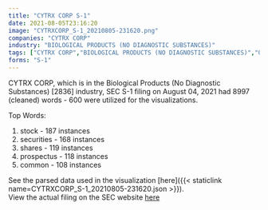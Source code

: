 ```yaml
---
title: "CYTRX CORP S-1"
date: 2021-08-05T23:16:20
image: "CYTRXCORP_S-1_20210805-231620.png"
companies: "CYTRX CORP"
industry: "BIOLOGICAL PRODUCTS (NO DIAGNOSTIC SUBSTANCES)"
tags: ["CYTRX CORP","BIOLOGICAL PRODUCTS (NO DIAGNOSTIC SUBSTANCES)","08-04-2021","S-1"]
forms: "S-1"
---
```

CYTRX CORP, which is in the Biological Products (No Diagnostic Substances) [2836] industry, SEC S-1 filing on August 04, 2021 had 8997 (cleaned) words - 600 were utilized for the visualizations.

Top Words:
1. stock - 187 instances
2. securities - 168 instances
3. shares - 119 instances
4. prospectus - 118 instances
5. common - 108 instances


See the parsed data used in the visualization [here]({{< staticlink name=CYTRXCORP_S-1_20210805-231620.json >}}).  
View the actual filing on the SEC website [here](https://www.sec.gov/Archives/edgar/data/799698/0001493152-21-018582.txt)